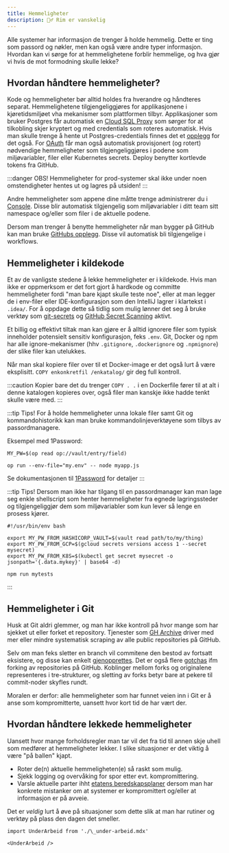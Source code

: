 ```yaml
---
title: Hemmeligheter
description: 🤷‍♂️ Rim er vanskelig
---
```


Alle systemer har informasjon de trenger å holde hemmelig. Dette er ting som passord og nøkler, men kan også være andre typer informasjon. Hvordan kan vi sørge for at hemmelighetene forblir hemmelige, og hva gjør vi hvis de mot formodning skulle lekke?

## Hvordan håndtere hemmeligheter?

Kode og hemmeligheter bør alltid holdes fra hverandre og håndteres separat. Hemmelighetene tilgjengeliggjøres for applikasjonene i kjøretidsmiljøet vha mekanismer som plattformen tilbyr. Applikasjoner som bruker Postgres får automatisk en [Cloud SQL Proxy](https://doc.nais.io/persistence/postgres/#cloud-sql-proxy) som sørger for at tilkobling skjer kryptert og med credentials som roteres automatisk. Hvis man skulle trenge å hente ut Postgres-credentials finnes det et [opplegg](https://doc.nais.io/persistence/postgres/#cloud-sql-credentials) for det også. For [OAuth](https://doc.nais.io/security/auth/) får man også automatisk provisjonert (og rotert) nødvendige hemmeligheter som tilgjengeliggjøres i podene som miljøvariabler, filer eller Kubernetes secrets. Deploy benytter kortlevde tokens fra GitHub.

:::danger OBS!
Hemmeligheter for prod-systemer skal ikke under noen omstendigheter hentes ut og lagres på utsiden!
:::

Andre hemmeligheter som appene dine måtte trenge administrerer du i [Console](https://doc.nais.io/how-to-guides/secrets/console/). Disse blir automatisk tilgjengelig som miljøvariabler i ditt team sitt namespace og/eller som filer i de aktuelle podene.

Dersom man trenger å benytte hemmeligheter når man bygger på GitHub kan man bruke [GitHubs opplegg](https://docs.github.com/en/actions/security-guides/encrypted-secrets). Disse vil automatisk bli tilgjengelige i workflows.

## Hemmeligheter i kildekode

Et av de vanligste stedene å lekke hemmeligheter er i kildekode. Hvis man ikke er oppmerksom er det fort gjort å hardkode og committe hemmeligheter fordi "man bare kjapt skulle teste noe", eller at man legger de i env-filer eller IDE-konfigurasjon som den IntelliJ lagrer i klartekst i `.idea/`. For å oppdage dette så tidlig som mulig lønner det seg å bruke verktøy som [git-secrets](https://github.com/awslabs/git-secrets) og [GitHub Secret Scanning](/docs/verktoy/github-advanced-security) aktivt.

Et billig og effektivt tiltak man kan gjøre er å alltid ignorere filer som typisk inneholder potensielt sensitiv konfigurasjon, feks `.env`. Git, Docker og npm har alle ignore-mekanismer (hhv `.gitignore`, `.dockerignore` og `.npmignore`) der slike filer kan utelukkes.

Når man skal kopiere filer over til et Docker-image er det også lurt å være eksplisitt. `COPY enkonkretfil /enkatalog/` gir deg full kontroll.

:::caution Kopier bare det du trenger
`COPY . .` i en Dockerfile fører til at alt i denne katalogen kopieres over, også filer man kanskje ikke hadde tenkt skulle være med.
:::

:::tip Tips!
For å holde hemmeligheter unna lokale filer samt Git og kommandohistorikk kan man bruke kommandolinjeverktøyene som tilbys av passordmanagere.

Eksempel med 1Password:

`MY_PW=$(op read op://vault/entry/field)`

`op run --env-file="my.env" -- node myapp.js`

Se dokumentasjonen til [1Password](https://developer.1password.com/docs/cli/) for detaljer
:::

:::tip Tips!
Dersom man ikke har tilgang til en passordmanager kan man lage seg enkle shellscript som henter hemmeligheter fra egnede lagringssteder og tilgjengeliggjør dem som miljøvariabler som kun lever så lenge en prosess kjører.

```
#!/usr/bin/env bash

export MY_PW_FROM_HASHICORP_VAULT=$(vault read path/to/my/thing)
export MY_PW_FROM_GCP=$(gcloud secrets versions access 1 --secret mysecret)
export MY_PW_FROM_K8S=$(kubectl get secret mysecret -o jsonpath='{.data.mykey}' | base64 -d)

npm run mytests
```

:::

## Hemmeligheter i Git

Husk at Git aldri glemmer, og man har ikke kontroll på hvor mange som har sjekket ut eller forket et repository. Tjenester som [GH Archive](http://www.gharchive.org/) driver med mer eller mindre systematisk scraping av alle public repositories på GitHub.

Selv om man feks sletter en branch vil commitene den bestod av fortsatt eksistere, og disse kan enkelt [gjenopprettes](https://rewind.com/blog/how-to-restore-deleted-branch-commit-git-reflog/). Det er også flere [gotchas](https://trufflesecurity.com/blog/anyone-can-access-deleted-and-private-repo-data-github) ifm forking av repositories på GitHub. Koblinger mellom forks og originalene representeres i tre-strukturer, og sletting av forks betyr bare at pekere til commit-noder skyfles rundt.

Moralen er derfor: alle hemmeligheter som har funnet veien inn i Git er å anse som kompromitterte, uansett hvor kort tid de har vært der.

## Hvordan håndtere lekkede hemmeligheter

Uansett hvor mange forholdsregler man tar vil det fra tid til annen skje uhell som medfører at hemmeligheter lekker. I slike situasjoner er det viktig å være "på ballen" kjapt.

- Roter de(n) aktuelle hemmeligheten(e) så raskt som mulig.
- Sjekk logging og overvåking for spor etter evt. kompromittering.
- Varsle aktuelle parter ihht [etatens beredskapsplaner](https://navno.sharepoint.com/sites/intranett-sikkerhet/SitePages/Beredskap-i-Nav.aspx) dersom man har konkrete mistanker om at systemer er kompromittert og/eller at informasjon er på avveie.

Det er _veldig_ lurt å øve på situasjoner som dette slik at man har rutiner og verktøy på plass den dagen det smeller.

```mdx-code-block
import UnderArbeid from './\_under-arbeid.mdx'

<UnderArbeid />
```
